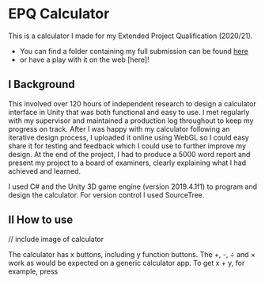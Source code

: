 # EPQ Calculator

This is a calculator I made for my Extended Project Qualification (2020/21). 
* You can find a folder containing my full submission can be found [here](https://drive.google.com/drive/folders/17eVtX6k3sckr00V5xlsmQyD4ZomX0GNU?usp=drive_link "See my submission in full!")
* or have a play with it on the web [here]!

## I Background

This involved over 120 hours of independent research to design a calculator interface in Unity that was both functional and easy to use. I met regularly with my supervisor and maintained a production log throughout to keep my progress on track. After I was happy with my calculator following an iterative design process, I uploaded it online using WebGL so I could easy share it for testing and feedback which I could use to further improve my design. At the end of the project, I had to produce a 5000 word report and present my project to a board of examiners, clearly explaining what I had achieved and learned.

I used C# and the Unity 3D game engine (version 2019.4.1f1) to program and design the calculator. For version control I used SourceTree.

## II How to use

// include image of calculator

The calculator has x buttons, including y function buttons. The +, -, ÷ and × work as would be expected on a generic calculator app. To get x + y, for example, press 
